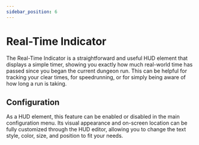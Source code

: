```yaml
---
sidebar_position: 6
---
```


# Real-Time Indicator

The Real-Time Indicator is a straightforward and useful HUD element that displays a simple timer, showing you exactly how much real-world time has passed since you began the current dungeon run. This can be helpful for tracking your clear times, for speedrunning, or for simply being aware of how long a run is taking.

## Configuration

As a HUD element, this feature can be enabled or disabled in the main configuration menu. Its visual appearance and on-screen location can be fully customized through the HUD editor, allowing you to change the text style, color, size, and position to fit your needs.